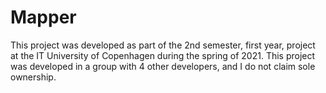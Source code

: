 # Mapper

This project was developed as part of the 2nd semester, first year, project at the IT University of Copenhagen during the spring of 2021. 
This project was developed in a group with 4 other developers, and I do not claim sole ownership.